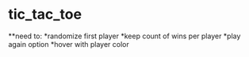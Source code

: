 tic_tac_toe
===========
**need to:
*randomize first player
*keep count of wins per player
*play again option
*hover with player color